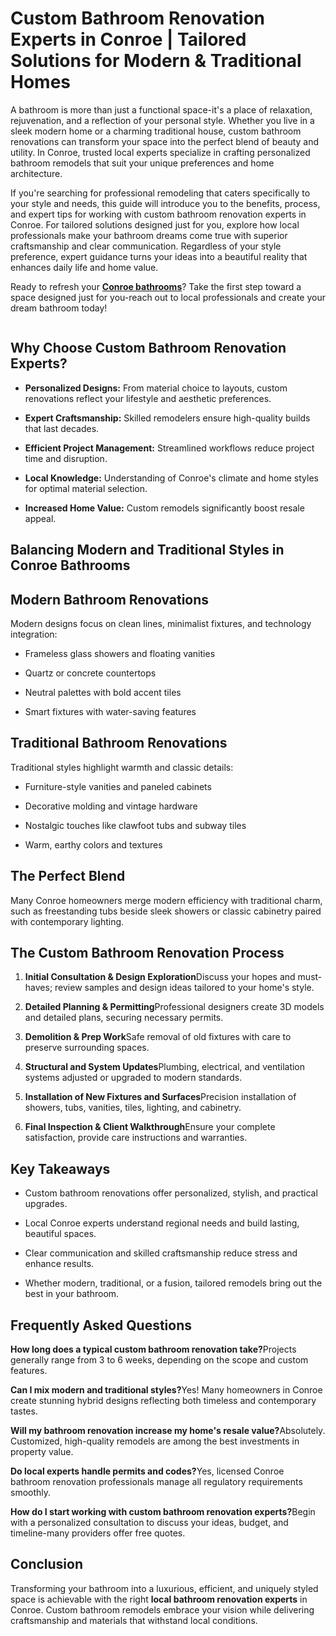 <h1>Custom Bathroom Renovation Experts in Conroe | Tailored Solutions for Modern & Traditional Homes</h1>
<p>A bathroom is more than just a functional space-it's a place of relaxation, rejuvenation, and a reflection of your personal style. Whether you live in a sleek modern home or a charming traditional house, custom bathroom renovations can transform your space into the perfect blend of beauty and utility. In Conroe, trusted local experts specialize in crafting personalized bathroom remodels that suit your unique preferences and home architecture.</p>
<p>If you're searching for professional remodeling that caters specifically to your style and needs, this guide will introduce you to the benefits, process, and expert tips for working with custom bathroom renovation experts in Conroe. For tailored solutions designed just for you, explore how local professionals make your bathroom dreams come true with superior craftsmanship and clear communication. Regardless of your style preference, expert guidance turns your ideas into a beautiful reality that enhances daily life and home value.</p> 
<p>Ready to refresh your <a href="https://bathroomremodelingconroe.com/"><strong>Conroe bathrooms</strong></a>? Take the first step toward a space designed just for you-reach out to local professionals and create your dream bathroom today!</p>

<p><img src="https://i.postimg.cc/FKq3GBSH/1-1.jpg" alt="" /></p>

<h2>Why Choose Custom Bathroom Renovation Experts?</h2>
<ul>
  <li>
    <p><strong>Personalized Designs:</strong> From material choice to layouts, custom renovations reflect your lifestyle and aesthetic preferences.</p>
  </li>
  <li>
    <p><strong>Expert Craftsmanship:</strong> Skilled remodelers ensure high-quality builds that last decades.</p>
  </li>
  <li>
    <p><strong>Efficient Project Management:</strong> Streamlined workflows reduce project time and disruption.</p>
  </li>
  <li>
    <p><strong>Local Knowledge:</strong> Understanding of Conroe's climate and home styles for optimal material selection.</p>
  </li>
  <li>
    <p><strong>Increased Home Value:</strong> Custom remodels significantly boost resale appeal.</p>
  </li>
</ul>
<h2>Balancing Modern and Traditional Styles in Conroe Bathrooms</h2>
<h2>Modern Bathroom Renovations</h2>
<p>Modern designs focus on clean lines, minimalist fixtures, and technology integration:</p>
<ul>
  <li>
    <p>Frameless glass showers and floating vanities</p>
  </li>
  <li>
    <p>Quartz or concrete countertops</p>
  </li>
  <li>
    <p>Neutral palettes with bold accent tiles</p>
  </li>
  <li>
    <p>Smart fixtures with water-saving features</p>
  </li>
</ul>
<h2>Traditional Bathroom Renovations</h2>
<p>Traditional styles highlight warmth and classic details:</p>
<ul>
  <li>
    <p>Furniture-style vanities and paneled cabinets</p>
  </li>
  <li>
    <p>Decorative molding and vintage hardware</p>
  </li>
  <li>
    <p>Nostalgic touches like clawfoot tubs and subway tiles</p>
  </li>
  <li>
    <p>Warm, earthy colors and textures</p>
  </li>
</ul>
<h2>The Perfect Blend</h2>
<p>Many Conroe homeowners merge modern efficiency with traditional charm, such as freestanding tubs beside sleek showers or classic cabinetry paired with contemporary lighting.</p>
<h2>The Custom Bathroom Renovation Process</h2>
<ol>
  <li>
    <p><strong>Initial Consultation & Design Exploration</strong>Discuss your hopes and must-haves; review samples and design ideas tailored to your home's style.</p>
  </li>
  <li>
    <p><strong>Detailed Planning & Permitting</strong>Professional designers create 3D models and detailed plans, securing necessary permits.</p>
  </li>
  <li>
    <p><strong>Demolition & Prep Work</strong>Safe removal of old fixtures with care to preserve surrounding spaces.</p>
  </li>
  <li>
    <p><strong>Structural and System Updates</strong>Plumbing, electrical, and ventilation systems adjusted or upgraded to modern standards.</p>
  </li>
  <li>
    <p><strong>Installation of New Fixtures and Surfaces</strong>Precision installation of showers, tubs, vanities, tiles, lighting, and cabinetry.</p>
  </li>
  <li>
    <p><strong>Final Inspection & Client Walkthrough</strong>Ensure your complete satisfaction, provide care instructions and warranties.</p>
  </li>
</ol>
<h2>Key Takeaways</h2>
<ul>
  <li>
    <p>Custom bathroom renovations offer personalized, stylish, and practical upgrades.</p>
  </li>
  <li>
    <p>Local Conroe experts understand regional needs and build lasting, beautiful spaces.</p>
  </li>
  <li>
    <p>Clear communication and skilled craftsmanship reduce stress and enhance results.</p>
  </li>
  <li>
    <p>Whether modern, traditional, or a fusion, tailored remodels bring out the best in your bathroom.</p>
  </li>
</ul>
<h2>Frequently Asked Questions</h2>
<p><strong>How long does a typical custom bathroom renovation take?</strong>Projects generally range from 3 to 6 weeks, depending on the scope and custom features.</p>
<p><strong>Can I mix modern and traditional styles?</strong>Yes! Many homeowners in Conroe create stunning hybrid designs reflecting both timeless and contemporary tastes.</p>
<p><strong>Will my bathroom renovation increase my home's resale value?</strong>Absolutely. Customized, high-quality remodels are among the best investments in property value.</p>
<p><strong>Do local experts handle permits and codes?</strong>Yes, licensed Conroe bathroom renovation professionals manage all regulatory requirements smoothly.</p>
<p><strong>How do I start working with custom bathroom renovation experts?</strong>Begin with a personalized consultation to discuss your ideas, budget, and timeline-many providers offer free quotes.</p>
<h2>Conclusion</h2>
<p>Transforming your bathroom into a luxurious, efficient, and uniquely styled space is achievable with the right <strong>local bathroom renovation experts</strong> in Conroe. Custom bathroom remodels embrace your vision while delivering craftsmanship and materials that withstand local conditions. </p>
